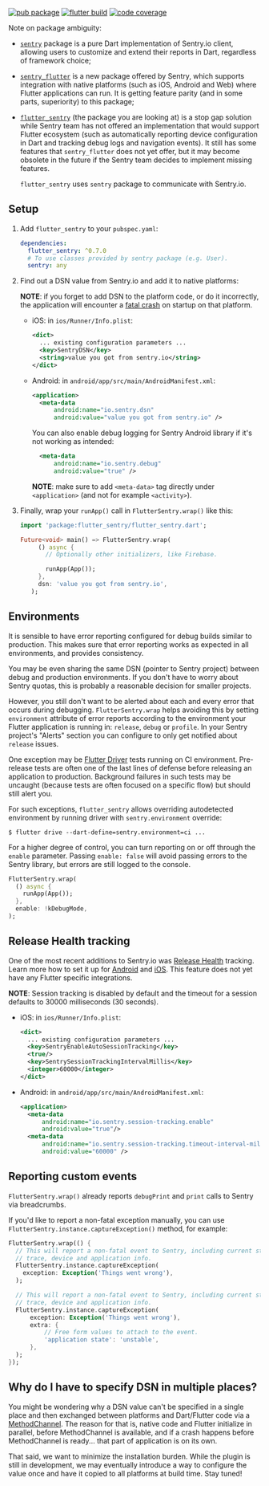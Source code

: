 [![pub package](https://img.shields.io/pub/v/flutter_sentry.svg)](https://pub.dev/packages/flutter_sentry)
[![flutter build](https://github.com/futureware-tech/flutter_sentry/workflows/flutter/badge.svg?branch=master&event=push)](https://github.com/futureware-tech/flutter_sentry/actions?query=workflow%3Aflutter+branch%3Amaster)
[![code coverage](https://codecov.io/gh/futureware-tech/flutter_sentry/branch/master/graph/badge.svg)](https://codecov.io/gh/futureware-tech/flutter_sentry)

Note on package ambiguity:

- [`sentry`](https://pub.dev/packages/sentry) package is a pure Dart
  implementation of Sentry.io client, allowing users to customize and extend
  their reports in Dart, regardless of framework choice;

- [`sentry_flutter`](https://pub.dev/packages/sentry_flutter) is a new package
  offered by Sentry, which supports integration with native platforms (such as
  iOS, Android and Web) where Flutter applications can run. It is getting
  feature parity (and in some parts, superiority) to this package;

- [`flutter_sentry`](https://pub.dev/packages/flutter_sentry) (the package you
  are looking at) is a stop gap solution while Sentry team has not offered an
  implementation that would support Flutter ecosystem (such as automatically
  reporting device configuration in Dart and tracking debug logs and navigation
  events). It still has some features that `sentry_flutter` does not yet offer,
  but it may become obsolete in the future if the Sentry team decides to
  implement missing features.

  `flutter_sentry` uses `sentry` package to communicate with Sentry.io.

## Setup

1. Add `flutter_sentry` to your `pubspec.yaml`:

   ```yaml
   dependencies:
     flutter_sentry: ^0.7.0
     # To use classes provided by sentry package (e.g. User).
     sentry: any
   ```

2. Find out a DSN value from Sentry.io and add it to native platforms:

   **NOTE**: if you forget to add DSN to the platform code, or do it
   incorrectly, the application will encounter a
   [fatal crash](https://github.com/getsentry/sentry-android/pull/200) on
   startup on that platform.

   - iOS: in `ios/Runner/Info.plist`:

     ```xml
     <dict>
       ... existing configuration parameters ...
       <key>SentryDSN</key>
       <string>value you got from sentry.io</string>
     </dict>
     ```

   - Android: in `android/app/src/main/AndroidManifest.xml`:

     ```xml
     <application>
       <meta-data
           android:name="io.sentry.dsn"
           android:value="value you got from sentry.io" />
     ```

     You can also enable debug logging for Sentry Android library if it's not
     working as intended:

     ```xml
       <meta-data
           android:name="io.sentry.debug"
           android:value="true" />
     ```

     **NOTE**: make sure to add `<meta-data>` tag directly under `<application>`
     (and not for example `<activity>`).

3. Finally, wrap your `runApp()` call in `FlutterSentry.wrap()` like this:

   ```dart
   import 'package:flutter_sentry/flutter_sentry.dart';

   Future<void> main() => FlutterSentry.wrap(
        () async {
          // Optionally other initializers, like Firebase.

          runApp(App());
        },
        dsn: 'value you got from sentry.io',
      );
   ```

## Environments

It is sensible to have error reporting configured for debug builds similar to
production. This makes sure that error reporting works as expected in all
environments, and provides consistency.

You may be even sharing the same DSN (pointer to Sentry project) between debug
and production environments. If you don't have to worry about Sentry quotas,
this is probably a reasonable decision for smaller projects.

However, you still don't want to be alerted about each and every error that
occurs during debugging. `FlutterSentry.wrap` helps avoiding this by setting
`environment` attribute of error reports according to the environment your
Flutter application is running in: `release`, `debug` or `profile`. In your
Sentry project's "Alerts" section you can configure to only get notified about
`release` issues.

One exception may be
[Flutter Driver](https://flutter.dev/docs/cookbook/testing/integration/introduction)
tests running on CI environment. Pre-release tests are often one of the last
lines of defense before releasing an application to production. Background
failures in such tests may be uncaught (because tests are often focused on a
specific flow) but should still alert you.

For such exceptions, `flutter_sentry` allows overriding autodetected environment
by running driver with `sentry.environment` override:

```
$ flutter drive --dart-define=sentry.environment=ci ...
```

For a higher degree of control, you can turn reporting on or off through the
`enable` parameter. Passing `enable: false` will avoid passing errors to the
Sentry library, but errors are still logged to the console.

```dart
FlutterSentry.wrap(
  () async {
    runApp(App());
  },
  enable: !kDebugMode,
);
```

## Release Health tracking

One of the most recent additions to Sentry.io was
[Release Health](https://docs.sentry.io/workflow/releases/health/) tracking.
Learn more how to set it up for
[Android](https://docs.sentry.io/platforms/android/#release-health) and
[iOS](https://docs.sentry.io/platforms/cocoa/#release-health). This feature does
not yet have any Flutter specific integrations.

**NOTE**: Session tracking is disabled by default and the timeout for a session
defaults to 30000 milliseconds (30 seconds).

- iOS: in `ios/Runner/Info.plist`:

  ```xml
  <dict>
    ... existing configuration parameters ...
    <key>SentryEnableAutoSessionTracking</key>
    <true/>
    <key>SentrySessionTrackingIntervalMillis</key>
    <integer>60000</integer>
  </dict>
  ```

- Android: in `android/app/src/main/AndroidManifest.xml`:

  ```xml
  <application>
    <meta-data
        android:name="io.sentry.session-tracking.enable"
        android:value="true"/>
    <meta-data
        android:name="io.sentry.session-tracking.timeout-interval-millis"
        android:value="60000" />
  ```

## Reporting custom events

`FlutterSentry.wrap()` already reports `debugPrint` and `print` calls to Sentry
via breadcrumbs.

If you'd like to report a non-fatal exception manually, you can use
`FlutterSentry.instance.captureException()` method, for example:

```dart
FlutterSentry.wrap(() {
  // This will report a non-fatal event to Sentry, including current stack
  // trace, device and application info.
  FlutterSentry.instance.captureException(
    exception: Exception('Things went wrong'),
  );

  // This will report a non-fatal event to Sentry, including current stack
  // trace, device and application info.
  FlutterSentry.instance.captureException(
      exception: Exception('Things went wrong'),
      extra: {
          // Free form values to attach to the event.
          'application state': 'unstable',
      },
  );
});
```

## Why do I have to specify DSN in multiple places?

You might be wondering why a DSN value can't be specified in a single place and
then exchanged between platforms and Dart/Flutter code via a
[MethodChannel](https://flutter.dev/platform-channels/). The reason for that is,
native code and Flutter initialize in parallel, before MethodChannel is
available, and if a crash happens before MethodChannel is ready... that part of
application is on its own.

That said, we want to minimize the installation burden. While the plugin is
still in development, we may eventually introduce a way to configure the value
once and have it copied to all platforms at build time. Stay tuned!
